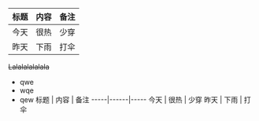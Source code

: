 标题 | 内容 | 备注
-----|------|-----
今天 | 很热 | 少穿
昨天 | 下雨 | 打伞
~~Lalalalalalala~~
- qwe
- wqe
- qew
标题 | 内容 | 备注
-----|------|-----
今天 | 很热 | 少穿
昨天 | 下雨 | 打伞
